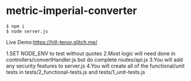 # metric-imperial-converter

```
$ npm i
$ node server.js
```
Live Demo:<https://hill-tenor.glitch.me/>


1.SET NODE_ENV to test without quotes
2.Most logic will need done in controllers/convertHandler.js but do complete routes/api.js
3.You will add any security features to server.js
4.You will create all of the functional/unit tests in tests/2_functional-tests.js and tests/1_unit-tests.js
